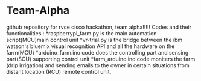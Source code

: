 # Team-Alpha
github repository for rvce cisco hackathon, team alpha!!!!!
Codes and their functionalities :
*raspberrypi_farm.py is the main automation script(MCU)main control unit
*vr-trial.py is the bridge between the ibm watson's bluemix visual recognition API and all the hardware on the farm(MCU)
*arduino_farm.ino code does the controlling part and sensing part(SCU) supporting control unit
*farm_arduino.ino code moniters the farm (drip irrigation) and sending emails to the owner in certain situations from distant location 
(RCU) remote control unit.


